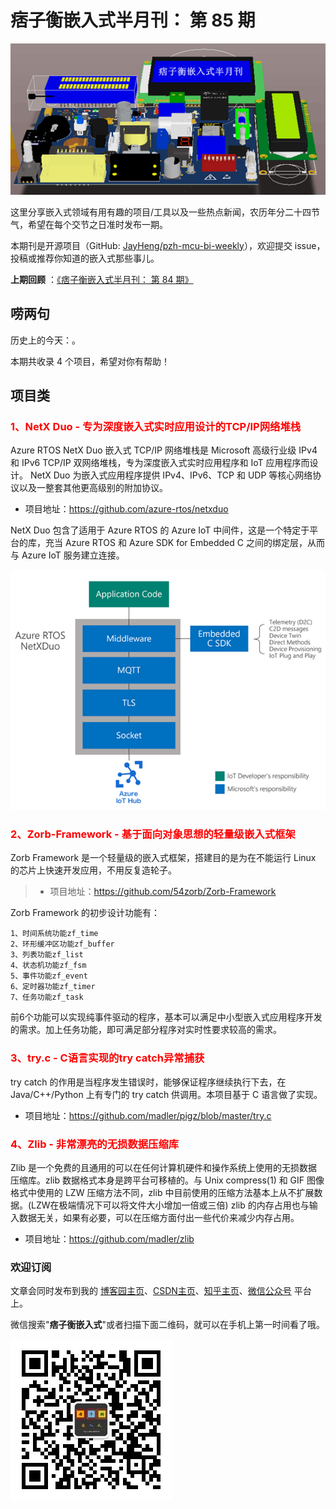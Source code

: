 # 痞子衡嵌入式半月刊： 第 85 期

![](https://raw.githubusercontent.com/JayHeng/pzh-mcu-bi-weekly/master/pics/pzh_mcu_bi_weekly.PNG)

这里分享嵌入式领域有用有趣的项目/工具以及一些热点新闻，农历年分二十四节气，希望在每个交节之日准时发布一期。

本期刊是开源项目（GitHub: [JayHeng/pzh-mcu-bi-weekly](https://github.com/JayHeng/pzh-mcu-bi-weekly)），欢迎提交 issue，投稿或推荐你知道的嵌入式那些事儿。

**上期回顾** ：[《痞子衡嵌入式半月刊： 第 84 期》](https://www.cnblogs.com/henjay724/p/17810326.html)

## 唠两句

历史上的今天：。

本期共收录 4 个项目，希望对你有帮助！

## 项目类

### <font color="red">1、NetX Duo - 专为深度嵌入式实时应用设计的TCP/IP网络堆栈</font>

Azure RTOS NetX Duo 嵌入式 TCP/IP 网络堆栈是 Microsoft 高级行业级 IPv4 和 IPv6 TCP/IP 双网络堆栈，专为深度嵌入式实时应用程序和 IoT 应用程序而设计。 NetX Duo 为嵌入式应用程序提供 IPv4、IPv6、TCP 和 UDP 等核心网络协议以及一整套其他更高级别的附加协议。 

 * 项目地址：https://github.com/azure-rtos/netxduo

NetX Duo 包含了适用于 Azure RTOS 的 Azure IoT 中间件，这是一个特定于平台的库，充当 Azure RTOS 和 Azure SDK for Embedded C 之间的绑定层，从而与 Azure IoT 服务建立连接。 

![](https://raw.githubusercontent.com/JayHeng/pzh-mcu-bi-weekly/master/pics/issue-085/NetX_Duo.PNG)

### <font color="red">2、Zorb-Framework - 基于面向对象思想的轻量级嵌入式框架</font>

Zorb Framework 是一个轻量级的嵌入式框架，搭建目的是为在不能运行 Linux 的芯片上快速开发应用，不用反复造轮子。

> * 项目地址：https://github.com/54zorb/Zorb-Framework

Zorb Framework 的初步设计功能有：

```text
​1、时间系统功能zf_time
​2、环形缓冲区功能zf_buffer
​3、列表功能zf_list
​4、状态机功能zf_fsm
​5、事件功能zf_event
​6、定时器功能zf_timer
​7、任务功能zf_task
```

前6个功能可以实现纯事件驱动的程序，基本可以满足中小型嵌入式应用程序开发的需求。加上任务功能，即可满足部分程序对实时性要求较高的需求。

### <font color="red">3、try.c - C语言实现的try catch异常捕获</font>

try catch 的作用是当程序发生错误时，能够保证程序继续执行下去，在 Java/C++/Python 上有专门的 try catch 供调用。本项目基于 C 语言做了实现。 

 * 项目地址：https://github.com/madler/pigz/blob/master/try.c

### <font color="red">4、Zlib - 非常漂亮的无损数据压缩库</font>

Zlib 是一个免费的且通用的可以在任何计算机硬件和操作系统上使用的无损数据压缩库。zlib 数据格式本身是跨平台可移植的。与 Unix compress(1) 和 GIF 图像格式中使用的 LZW 压缩方法不同，zlib 中目前使用的压缩方法基本上从不扩展数据。(LZW在极端情况下可以将文件大小增加一倍或三倍) zlib 的内存占用也与输入数据无关，如果有必要，可以在压缩方面付出一些代价来减少内存占用。

 * 项目地址：https://github.com/madler/zlib

### 欢迎订阅

文章会同时发布到我的 [博客园主页](https://www.cnblogs.com/henjay724/)、[CSDN主页](https://blog.csdn.net/henjay724)、[知乎主页](https://www.zhihu.com/people/henjay724)、[微信公众号](http://weixin.sogou.com/weixin?type=1&query=痞子衡嵌入式) 平台上。

微信搜索"__痞子衡嵌入式__"或者扫描下面二维码，就可以在手机上第一时间看了哦。

![](https://raw.githubusercontent.com/JayHeng/pzhmcu-picture/master/wechat/pzhMcu_qrcode_258x258.jpg)

